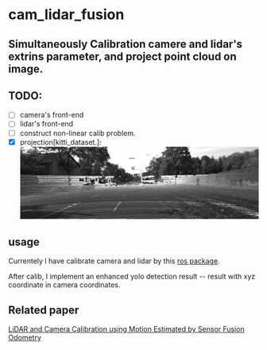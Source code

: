 # cam_lidar_fusion

Simultaneously Calibration camere and lidar's extrins parameter, and project point cloud on image.
-------------
## TODO:

- [ ] camera's front-end 
- [ ] lidar's front-end
- [ ] construct non-linear calib problem.
- [X] projection[kitti_dataset.]:
  ![](./resource/proj.png)

## usage

Currentely I have calibrate camera and lidar by this [ros package](https://github.com/ankitdhall/lidar_camera_calibration). 

After calib, I implement an enhanced yolo detection result -- result with xyz coordinate in camera coordinates.

<!-- ![custom_proj](./resource/custom_proj.png) -->

## Related paper
[LiDAR and Camera Calibration using Motion Estimated by Sensor Fusion Odometry](https://arxiv.org/abs/1804.05178)
